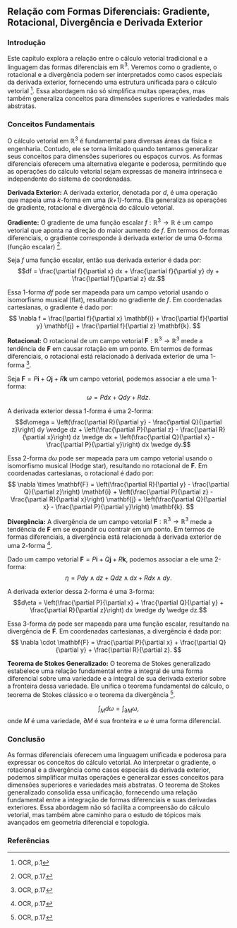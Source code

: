 ## Relação com Formas Diferenciais: Gradiente, Rotacional, Divergência e Derivada Exterior

### Introdução
Este capítulo explora a relação entre o cálculo vetorial tradicional e a linguagem das formas diferenciais em $\mathbb{R}^3$. Veremos como o gradiente, o rotacional e a divergência podem ser interpretados como casos especiais da derivada exterior, fornecendo uma estrutura unificada para o cálculo vetorial [^1]. Essa abordagem não só simplifica muitas operações, mas também generaliza conceitos para dimensões superiores e variedades mais abstratas.

### Conceitos Fundamentais
O cálculo vetorial em $\mathbb{R}^3$ é fundamental para diversas áreas da física e engenharia. Contudo, ele se torna limitado quando tentamos generalizar seus conceitos para dimensões superiores ou espaços curvos. As formas diferenciais oferecem uma alternativa elegante e poderosa, permitindo que as operações do cálculo vetorial sejam expressas de maneira intrínseca e independente do sistema de coordenadas.

**Derivada Exterior:** A derivada exterior, denotada por $d$, é uma operação que mapeia uma *k*-forma em uma *(k+1)*-forma. Ela generaliza as operações de gradiente, rotacional e divergência do cálculo vetorial.

**Gradiente:** O gradiente de uma função escalar $f: \mathbb{R}^3 \to \mathbb{R}$ é um campo vetorial que aponta na direção do maior aumento de $f$. Em termos de formas diferenciais, o gradiente corresponde à derivada exterior de uma 0-forma (função escalar) [^29].

Seja $f$ uma função escalar, então sua derivada exterior é dada por:
$$df = \frac{\partial f}{\partial x} dx + \frac{\partial f}{\partial y} dy + \frac{\partial f}{\partial z} dz.$$

Essa 1-forma $df$ pode ser mapeada para um campo vetorial usando o isomorfismo musical (flat), resultando no gradiente de $f$. Em coordenadas cartesianas, o gradiente é dado por:
$$ \nabla f = \frac{\partial f}{\partial x} \mathbf{i} + \frac{\partial f}{\partial y} \mathbf{j} + \frac{\partial f}{\partial z} \mathbf{k}. $$

**Rotacional:** O rotacional de um campo vetorial $\mathbf{F}: \mathbb{R}^3 \to \mathbb{R}^3$ mede a tendência de $\mathbf{F}$ em causar rotação em um ponto. Em termos de formas diferenciais, o rotacional está relacionado à derivada exterior de uma 1-forma [^29].

Seja $\mathbf{F} = P\mathbf{i} + Q\mathbf{j} + R\mathbf{k}$ um campo vetorial, podemos associar a ele uma 1-forma:
$$\omega = P dx + Q dy + R dz.$$

A derivada exterior dessa 1-forma é uma 2-forma:
$$d\omega = \left(\frac{\partial R}{\partial y} - \frac{\partial Q}{\partial z}\right) dy \wedge dz + \left(\frac{\partial P}{\partial z} - \frac{\partial R}{\partial x}\right) dz \wedge dx + \left(\frac{\partial Q}{\partial x} - \frac{\partial P}{\partial y}\right) dx \wedge dy.$$

Essa 2-forma $d\omega$ pode ser mapeada para um campo vetorial usando o isomorfismo musical (Hodge star), resultando no rotacional de $\mathbf{F}$. Em coordenadas cartesianas, o rotacional é dado por:
$$ \nabla \times \mathbf{F} = \left(\frac{\partial R}{\partial y} - \frac{\partial Q}{\partial z}\right) \mathbf{i} + \left(\frac{\partial P}{\partial z} - \frac{\partial R}{\partial x}\right) \mathbf{j} + \left(\frac{\partial Q}{\partial x} - \frac{\partial P}{\partial y}\right) \mathbf{k}. $$

**Divergência:** A divergência de um campo vetorial $\mathbf{F}: \mathbb{R}^3 \to \mathbb{R}^3$ mede a tendência de $\mathbf{F}$ em se expandir ou contrair em um ponto. Em termos de formas diferenciais, a divergência está relacionada à derivada exterior de uma 2-forma [^29].

Dado um campo vetorial $\mathbf{F} = P\mathbf{i} + Q\mathbf{j} + R\mathbf{k}$, podemos associar a ele uma 2-forma:
$$\eta = P dy \wedge dz + Q dz \wedge dx + R dx \wedge dy.$$

A derivada exterior dessa 2-forma é uma 3-forma:
$$d\eta = \left(\frac{\partial P}{\partial x} + \frac{\partial Q}{\partial y} + \frac{\partial R}{\partial z}\right) dx \wedge dy \wedge dz.$$

Essa 3-forma $d\eta$ pode ser mapeada para uma função escalar, resultando na divergência de $\mathbf{F}$. Em coordenadas cartesianas, a divergência é dada por:
$$ \nabla \cdot \mathbf{F} = \frac{\partial P}{\partial x} + \frac{\partial Q}{\partial y} + \frac{\partial R}{\partial z}. $$

**Teorema de Stokes Generalizado:** O teorema de Stokes generalizado estabelece uma relação fundamental entre a integral de uma forma diferencial sobre uma variedade e a integral de sua derivada exterior sobre a fronteira dessa variedade. Ele unifica o teorema fundamental do cálculo, o teorema de Stokes clássico e o teorema da divergência [^30].

$$\int_M d\omega = \int_{\partial M} \omega,$$
onde $M$ é uma variedade, $\partial M$ é sua fronteira e $\omega$ é uma forma diferencial.

### Conclusão
As formas diferenciais oferecem uma linguagem unificada e poderosa para expressar os conceitos do cálculo vetorial. Ao interpretar o gradiente, o rotacional e a divergência como casos especiais da derivada exterior, podemos simplificar muitas operações e generalizar esses conceitos para dimensões superiores e variedades mais abstratas. O teorema de Stokes generalizado consolida essa unificação, fornecendo uma relação fundamental entre a integração de formas diferenciais e suas derivadas exteriores. Essa abordagem não só facilita a compreensão do cálculo vetorial, mas também abre caminho para o estudo de tópicos mais avançados em geometria diferencial e topologia.

### Referências
[^1]: OCR, p.1
[^29]: OCR, p.17
[^30]: OCR, p.17

<!-- END -->